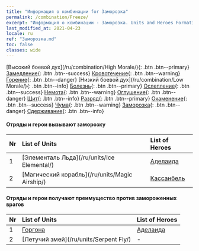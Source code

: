 ```yaml
---
title: "Информация о комбинации for Заморозка"
permalink: /combination/Freeze/
excerpt: "Информация о комбинации - Заморозка. Units and Heroes Formation."
last_modified_at: 2021-04-23
locale: ru
ref: "Заморозка.md"
toc: false
classes: wide
---
```


  [Высокий боевой дух](/ru/combination/High Morale/){: .btn .btn--primary} [Замедление](/ru/combination/Slow/){: .btn .btn--success} [Кровотечение](/ru/combination/Bleeding/){: .btn .btn--warning} [Горение](/ru/combination/Burning/){: .btn .btn--danger} [Низкий боевой дух](/ru/combination/Low Morale/){: .btn .btn--info} [Болезнь](/ru/combination/Disease/){: .btn .btn--primary} [Ослепление](/ru/combination/Blind/){: .btn .btn--success} [Немота](/ru/combination/Silence/){: .btn .btn--warning} [Оглушение](/ru/combination/Stun/){: .btn .btn--danger} [Щит](/ru/combination/Shield/){: .btn .btn--info} [Разряд](/ru/combination/Static/){: .btn .btn--primary} [Окаменение](/ru/combination/Petrify/){: .btn .btn--success} [Чума](/ru/combination/Plague/){: .btn .btn--warning} [Заморозка](/ru/combination/Freeze/){: .btn .btn--danger} [Сдерживание](/ru/combination/Deterrence/){: .btn .btn--info} 


#### Отряды и герои вызывают заморозку

  | Nr |  List of Units  | List of Heroes | 
  |:---|:----------------|:---------------| 
  | 1 | [Элементаль Льда](/ru/units/Ice Elemental/) | [Аделаида](/ru/heroes/Adelaide/) |
  | 2 | [Магический корабль](/ru/units/Magic Airship/) | [Кассанбель](/ru/heroes/Cassanbel/) |


#### Отряды и герои получают преимущество против замороженных врагов

  | Nr |  List of Units  | List of Heroes | 
  |:---|:----------------|:---------------| 
  | 1 | [Горгона](/ru/units/Gorgon/) | [Аделаида](/ru/heroes/Adelaide/) |
  | 2 | [Летучий змей](/ru/units/Serpent Fly/) | - |
